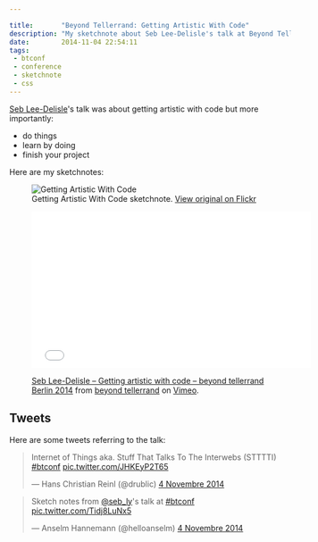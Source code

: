 ```yaml
---

title:       "Beyond Tellerrand: Getting Artistic With Code"
description: "My sketchnote about Seb Lee-Delisle's talk at Beyond Tellerrand Berlin"
date:        2014-11-04 22:54:11
tags:
 - btconf
 - conference
 - sketchnote
 - css
---
```


[Seb Lee-Delisle](https://www.twitter.com/seb_ly)'s talk was about getting artistic with code but more importantly:

  - do things
  - learn by doing
  - finish your project

Here are my sketchnotes:

<figure>
  <img src="https://farm6.staticflickr.com/5606/15688707556_4e30bb572d_c.jpg" alt="Getting Artistic With Code">
  <figcaption>
    Getting Artistic With Code sketchnote. <a href="https://www.flickr.com/photos/alienlebarge/15688707556">View original on Flickr</a>
  </figcaption>
</figure>

<figure>
  <iframe src="//player.vimeo.com/video/112733394?color=9c191e" width="500" height="281" frameborder="0" webkitallowfullscreen mozallowfullscreen allowfullscreen></iframe>
  <figcaption>
    <p><a href="https://vimeo.com/112733394">Seb Lee-Delisle – Getting artistic with code – beyond tellerrand Berlin 2014</a> from <a href="https://vimeo.com/beyondtellerrand">beyond tellerrand</a> on <a href="https://vimeo.com">Vimeo</a>.</p>
  </figcaption>
</figure>

## Tweets

Here are some tweets referring to the talk:

<blockquote class="twitter-tweet" lang="fr"><p>Internet of Things aka. Stuff That Talks To The Interwebs (STTTTI) <a href="https://twitter.com/hashtag/btconf?src=hash">#btconf</a> <a href="https://t.co/JHKEyP2T65">pic.twitter.com/JHKEyP2T65</a></p>&mdash; Hans Christian Reinl (@drublic) <a href="https://twitter.com/drublic/status/529569437847154688">4 Novembre 2014</a></blockquote> <script async src="//platform.twitter.com/widgets.js" charset="utf-8"></script>

<blockquote class="twitter-tweet" lang="fr"><p>Sketch notes from <a href="https://twitter.com/seb_ly">@seb_ly</a>&#39;s talk at <a href="https://twitter.com/hashtag/btconf?src=hash">#btconf</a> <a href="https://t.co/Tidj8LuNx5">pic.twitter.com/Tidj8LuNx5</a></p>&mdash; Anselm Hannemann (@helloanselm) <a href="https://twitter.com/helloanselm/status/529580209587388416">4 Novembre 2014</a></blockquote> <script async src="//platform.twitter.com/widgets.js" charset="utf-8"></script>
